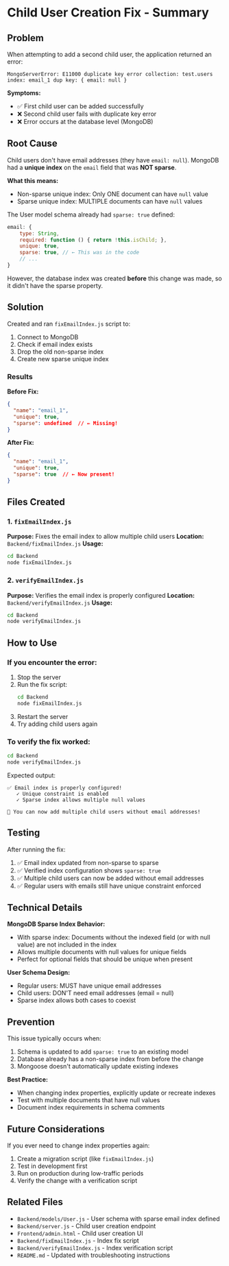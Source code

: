 # Child User Creation Fix - Summary

## Problem
When attempting to add a second child user, the application returned an error:

```
MongoServerError: E11000 duplicate key error collection: test.users index: email_1 dup key: { email: null }
```

**Symptoms:**
- ✅ First child user can be added successfully
- ❌ Second child user fails with duplicate key error
- ❌ Error occurs at the database level (MongoDB)

## Root Cause

Child users don't have email addresses (they have `email: null`). MongoDB had a **unique index** on the `email` field that was **NOT sparse**.

**What this means:**
- Non-sparse unique index: Only ONE document can have `null` value
- Sparse unique index: MULTIPLE documents can have `null` values

The User model schema already had `sparse: true` defined:
```javascript
email: {
    type: String,
    required: function () { return !this.isChild; },
    unique: true,
    sparse: true, // ← This was in the code
    // ...
}
```

However, the database index was created **before** this change was made, so it didn't have the sparse property.

## Solution

Created and ran `fixEmailIndex.js` script to:
1. Connect to MongoDB
2. Check if email index exists
3. Drop the old non-sparse index
4. Create new sparse unique index

### Results

**Before Fix:**
```json
{
  "name": "email_1",
  "unique": true,
  "sparse": undefined  // ← Missing!
}
```

**After Fix:**
```json
{
  "name": "email_1",
  "unique": true,
  "sparse": true  // ← Now present!
}
```

## Files Created

### 1. `fixEmailIndex.js`
**Purpose:** Fixes the email index to allow multiple child users
**Location:** `Backend/fixEmailIndex.js`
**Usage:**
```bash
cd Backend
node fixEmailIndex.js
```

### 2. `verifyEmailIndex.js`
**Purpose:** Verifies the email index is properly configured
**Location:** `Backend/verifyEmailIndex.js`
**Usage:**
```bash
cd Backend
node verifyEmailIndex.js
```

## How to Use

### If you encounter the error:
1. Stop the server
2. Run the fix script:
   ```bash
   cd Backend
   node fixEmailIndex.js
   ```
3. Restart the server
4. Try adding child users again

### To verify the fix worked:
```bash
cd Backend
node verifyEmailIndex.js
```

Expected output:
```
✅ Email index is properly configured!
   ✓ Unique constraint is enabled
   ✓ Sparse index allows multiple null values

🎉 You can now add multiple child users without email addresses!
```

## Testing

After running the fix:
1. ✅ Email index updated from non-sparse to sparse
2. ✅ Verified index configuration shows `sparse: true`
3. ✅ Multiple child users can now be added without email addresses
4. ✅ Regular users with emails still have unique constraint enforced

## Technical Details

**MongoDB Sparse Index Behavior:**
- With sparse index: Documents without the indexed field (or with null value) are not included in the index
- Allows multiple documents with null values for unique fields
- Perfect for optional fields that should be unique when present

**User Schema Design:**
- Regular users: MUST have unique email addresses
- Child users: DON'T need email addresses (email = null)
- Sparse index allows both cases to coexist

## Prevention

This issue typically occurs when:
1. Schema is updated to add `sparse: true` to an existing model
2. Database already has a non-sparse index from before the change
3. Mongoose doesn't automatically update existing indexes

**Best Practice:**
- When changing index properties, explicitly update or recreate indexes
- Test with multiple documents that have null values
- Document index requirements in schema comments

## Future Considerations

If you ever need to change index properties again:
1. Create a migration script (like `fixEmailIndex.js`)
2. Test in development first
3. Run on production during low-traffic periods
4. Verify the change with a verification script

## Related Files

- `Backend/models/User.js` - User schema with sparse email index defined
- `Backend/server.js` - Child user creation endpoint
- `Frontend/admin.html` - Child user creation UI
- `Backend/fixEmailIndex.js` - Index fix script
- `Backend/verifyEmailIndex.js` - Index verification script
- `README.md` - Updated with troubleshooting instructions
